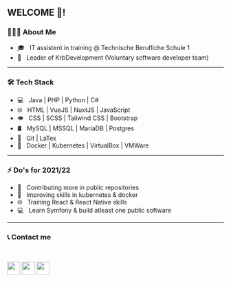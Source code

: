 <h2>WELCOME 👋!</h2>

<h3> 👨🏻‍💻 About Me </h3>

- 🎓 &nbsp; IT assistent in training @ Technische Berufliche Schule 1
- 👥 &nbsp; Leader of KrbDevelopment (Voluntary software developer team)

------

<h3>🛠 Tech Stack</h3>

- 💻 &nbsp; Java | PHP | Python | C#
- 🌐 &nbsp; HTML | VueJS | NuxtJS | JavaScript
- 👁️ &nbsp; CSS | SCSS | Tailwind CSS | Bootstrap
- 🛢 &nbsp; MySQL | MSSQL | MariaDB | Postgres
- 🔧 &nbsp; Git | LaTex
- 🐳 &nbsp; Docker | Kubernetes | VirtualBox | VMWare

------

<h3>⚡ Do's for 2021/22</h3>

- 📢 &nbsp; Contributing more in public repositories
- 🐳 &nbsp; Improving skills in kubernetes & docker
- 🌐 &nbsp; Training React & React Native skills
- 💻 &nbsp; Learn Symfony & build atleast one public software

------

<h3>📞 Contact me</h3>
<br>

<a href="https://twitter.com/jan_krb"><img src="https://twemoji.twitter.com/content/dam/twemoji-twitter/Twitter_Social_Icon_Circle_Color.png.twimg.2560.png" width="30" height="30" /></a>
<a href="https://instagram.com/jan.krb"><img src="https://image.flaticon.com/icons/png/512/174/174855.png" width="30" height="30" /></a>
<a href="https://www.linkedin.com/in/jan-ruhfus-4003a51ba/"><img src="https://www.gl-it.ch/Portals/0/EasyDNNnews/151/img-174857.png" width="30" height="30" /></a>
